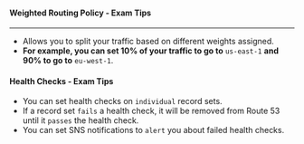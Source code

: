 #### Weighted Routing Policy - Exam Tips

___

* Allows you to split your traffic based on different weights assigned.
* **For example, you can set 10% of your traffic to go to** `us-east-1` **and 90% to go to** `eu-west-1`.

#### Health Checks - Exam Tips

* You can set health checks on `individual` record sets.
* If a record set `fails` a health check, it will be removed from Route 53 until it `passes` the health check.
* You can set SNS notifications to `alert` you about failed health checks.